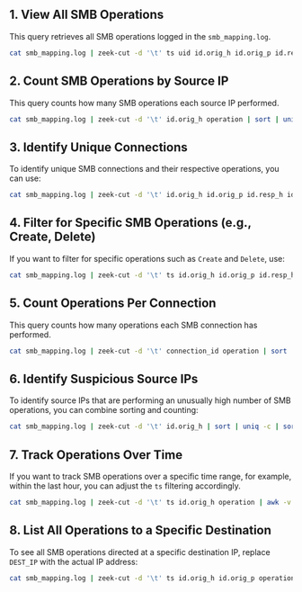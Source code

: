 
## 1. View All SMB Operations
This query retrieves all SMB operations logged in the `smb_mapping.log`.

```bash
cat smb_mapping.log | zeek-cut -d '\t' ts uid id.orig_h id.orig_p id.resp_h id.resp_p connection_id operation
```

## 2. Count SMB Operations by Source IP
This query counts how many SMB operations each source IP performed.

```bash
cat smb_mapping.log | zeek-cut -d '\t' id.orig_h operation | sort | uniq -c | sort -nr
```

## 3. Identify Unique Connections
To identify unique SMB connections and their respective operations, you can use:

```bash
cat smb_mapping.log | zeek-cut -d '\t' id.orig_h id.orig_p id.resp_h id.resp_p connection_id operation | sort -u
```

## 4. Filter for Specific SMB Operations (e.g., Create, Delete)
If you want to filter for specific operations such as `Create` and `Delete`, use:

```bash
cat smb_mapping.log | zeek-cut -d '\t' ts id.orig_h id.orig_p id.resp_h id.resp_p connection_id operation | grep -E "Create|Delete"
```

## 5. Count Operations Per Connection
This query counts how many operations each SMB connection has performed.

```bash
cat smb_mapping.log | zeek-cut -d '\t' connection_id operation | sort | uniq -c | sort -nr
```

## 6. Identify Suspicious Source IPs
To identify source IPs that are performing an unusually high number of SMB operations, you can combine sorting and counting:

```bash
cat smb_mapping.log | zeek-cut -d '\t' id.orig_h | sort | uniq -c | sort -nr | head -n 10
```

## 7. Track Operations Over Time
If you want to track SMB operations over a specific time range, for example, within the last hour, you can adjust the `ts` filtering accordingly.

```bash
cat smb_mapping.log | zeek-cut -d '\t' ts id.orig_h operation | awk -v date="$(date -d '1 hour ago' '+%Y-%m-%d %H:%M:%S')" '$1 > date'
```

## 8. List All Operations to a Specific Destination
To see all SMB operations directed at a specific destination IP, replace `DEST_IP` with the actual IP address:

```bash
cat smb_mapping.log | zeek-cut -d '\t' ts id.orig_h id.orig_p operation | grep 'DEST_IP'
```
